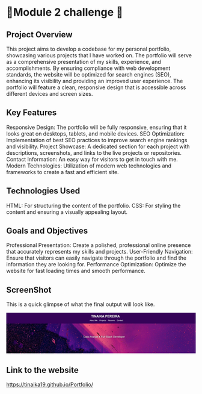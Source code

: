 # 🌟Module 2 challenge 🌟

## Project Overview

This project aims to develop a codebase for my personal portfolio, showcasing various projects that I have worked on. The portfolio will serve as a comprehensive presentation of my skills, experience, and accomplishments. By ensuring compliance with web development standards, the website will be optimized for search engines (SEO), enhancing its visibility and providing an improved user experience. The portfolio will feature a clean, responsive design that is accessible across different devices and screen sizes.

## Key Features
Responsive Design: The portfolio will be fully responsive, ensuring that it looks great on desktops, tablets, and mobile devices.
SEO Optimization: Implementation of best SEO practices to improve search engine rankings and visibility.
Project Showcase: A dedicated section for each project with descriptions, screenshots, and links to the live projects or repositories.
Contact Information: An easy way for visitors to get in touch with me.
Modern Technologies: Utilization of modern web technologies and frameworks to create a fast and efficient site.

## Technologies Used
HTML: For structuring the content of the portfolio.
CSS: For styling the content and ensuring a visually appealing layout.

## Goals and Objectives
Professional Presentation: Create a polished, professional online presence that accurately represents my skills and projects.
User-Friendly Navigation: Ensure that visitors can easily navigate through the portfolio and find the information they are looking for.
Performance Optimization: Optimize the website for fast loading times and smooth performance.

## ScreenShot
This is a quick glimpse of what the final output will look like.

![Website screenshot](assets/images/portfolio.JPG)

## Link to the website
https://tinaika19.github.io/Portfolio/
